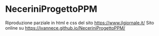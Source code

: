 # NeceriniProgettoPPM
Riproduzione parziale in html e css del sito https://www.ilgiornale.it/
Sito online su https://ivannece.github.io/NeceriniProgettoPPM/
